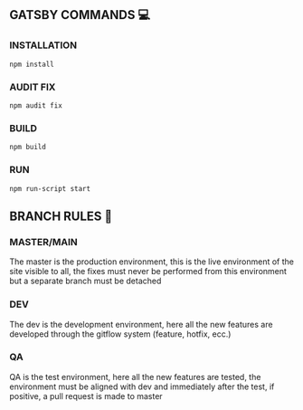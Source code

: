 ## GATSBY COMMANDS 💻

### INSTALLATION

	npm install
  
### AUDIT FIX

	npm audit fix

### BUILD

	npm build

### RUN

	npm run-script start

## BRANCH RULES 📜

### MASTER/MAIN
 
The master is the production environment, this is the live environment of the site visible to all, the fixes must never be performed from this environment but a separate branch must be detached

### DEV

The dev is the development environment, here all the new features are developed through the gitflow system (feature, hotfix, ecc.)

### QA

QA is the test environment, here all the new features are tested, the environment must be aligned with dev and immediately after the test, if positive, a pull request is made to master
